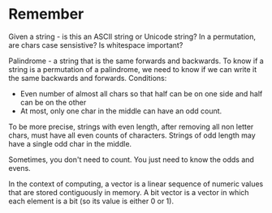 # Remember

Given a string - is this an ASCII string or Unicode string?
In a permutation, are chars case sensistive?
Is whitespace important?

Palindrome - a string that is the same forwards and backwards. To know if a string is a permutation of a palindrome, we need to know if we can write it the same backwards and forwards. Conditions:

- Even number of almost all chars so that half can be on one side and half can be on the other
- At most, only one char in the middle can have an odd count.

To be more precise, strings with even length, after removing all non letter chars, must have all even counts of characters. Strings of odd length may have a single odd char in the middle.

Sometimes, you don't need to count. You just need to know the odds and evens.

In the context of computing, a vector is a linear sequence of numeric values that are stored contiguously in memory. A bit vector is a vector in which each element is a bit (so its value is either 0 or 1).